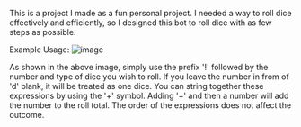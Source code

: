 This is a project I made as a fun personal project.  I needed a way to roll dice effectively and efficiently, so I designed this bot to roll dice with as few steps as possible.

Example Usage:
![image](https://github.com/TristanSchwekendiek/dice-bot/assets/60010974/0746b5f8-6719-4d67-aaaf-58ae98b654e9)

As shown in the above image, simply use the prefix '!' followed by the number and type of dice you wish to roll.  If you leave the number in from of 'd' blank, it will be treated as one dice.  You can string together these expressions by using the '+' symbol.  Adding '+' and then a number will add the number to the roll total.  The order of the expressions does not affect the outcome.
